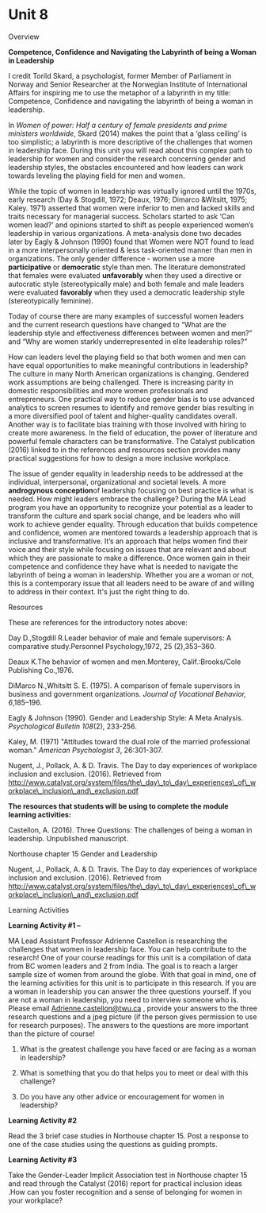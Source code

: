 # Unit 8

Overview

**Competence, Confidence and Navigating the Labyrinth of being a Woman in Leadership**

I credit Torild Skard, a psychologist, former Member of Parliament in Norway and Senior Researcher at the Norwegian Institute of International Affairs for inspiring me to use the metaphor of a labyrinth in my title: Competence, Confidence and navigating the labyrinth of being a woman in leadership.

In _Women of power: Half a century of female presidents and prime ministers worldwide_, Skard \(2014\) makes the point that  a ‘glass ceiling’ is too simplistic; a labyrinth is more descriptive of the challenges that women in leadership face. During this unit you will read about this complex path to leadership for women and consider·the research concerning gender and leadership styles, the obstacles encountered and how leaders can work towards leveling the playing field for men and women.

While the topic of women in leadership was virtually ignored until the 1970s, early research \(Day & Stogdill, 1972; Deaux, 1976; Dimarco &Witsitt, 1975; Kaley. 1971\) asserted that women were inferior to men and lacked skills and traits necessary for managerial success. Scholars started to ask ‘Can women lead?’ and opinions started to shift as people experienced women’s leadership in various organizations. A meta-analysis done two decades later by Eagly & Johnson \(1990\) found that Women were NOT found to lead in a more interpersonally oriented & less task-oriented manner than men in organizations. The only gender difference - women use a more **participative** or **democratic** style than men. The literature demonstrated that females were evaluated **unfavorably** when they used a directive or autocratic style \(stereotypically male\) and both female and male leaders were evaluated **favorably** when they used a democratic leadership style \(stereotypically feminine\).

Today of course there are many examples of successful women leaders and the current research questions have changed to “What are the leadership style and effectiveness differences between women and men?” and “Why are women starkly underrepresented in elite leadership roles?”

How can leaders level the playing field so that both women and men can have equal opportunities to make meaningful contributions in leadership? The culture in many North American organizations is changing. Gendered work assumptions are being challenged. There is increasing parity in domestic responsibilities and more women professionals and entrepreneurs. One practical way to reduce gender bias is to use advanced analytics to screen resumes to identify and remove gender bias resulting in a more diversified pool of talent and higher-quality candidates overall. Another way is to facilitate bias training with those involved with hiring to create more awareness. In the field of education, the power of literature and powerful female characters can be transformative.  The Catalyst publication \(2016\) linked to in the references and resources section provides many practical suggestions for how to design a more inclusive workplace.

The issue of gender equality in leadership needs to be addressed at the individual, interpersonal, organizational and societal levels. A more **androgynous conception**of leadership focusing on best practice is what is needed. How might leaders embrace the challenge? During the MA Lead program you have an opportunity to recognize your potential as a leader to transform the culture and spark social change, and be leaders who will work to achieve gender equality. Through education that builds competence and confidence, women are mentored towards a leadership approach that is inclusive and transformative. It’s an approach that helps women find their voice and their style while focusing on issues that are relevant and about which they are passionate to make a difference. Once women gain in their competence and confidence they have what is needed to navigate the labyrinth of being a woman in leadership. Whether you are a woman or not, this is a contemporary issue that all leaders need to be aware of and willing to address in their context.  It's just the right thing to do.

Resources

These are references for the introductory notes above:

Day D.,Stogdill R.Leader behavior of male and female supervisors: A comparative study.Personnel Psychology,1972, 25 \(2\),353–360.

Deaux K.The behavior of women and men.Monterey, Calif.:Brooks/Cole Publishing Co.,1976.

DiMarco N.,Whitsitt S. E. \(1975\). A comparison of female supervisors in business and government organizations. _Journal of Vocational Behavior, 6_,185–196.

Eagly & Johnson \(1990\). Gender and Leadership Style: A Meta Analysis. _Psychological Bulletin_ _108_\(2\), 233-256.

Kaley, M. \(1971\) "Attitudes toward the dual role of the married professional woman." _American Psychologist 3_, 26:301-307.

Nugent, J., Pollack, A. & D. Travis. The Day to day experiences of workplace inclusion and exclusion. \(2016\). Retrieved from http://www.catalyst.org/system/files/the\_day\_to\_day\_experiences\_of\_workplace\_inclusion\_and\_exclusion.pdf

**The resources that students will be using to complete the module learning activities:**

Castellon, A. \(2016\). Three Questions: The challenges of being a woman in leadership. Unpublished manuscript.

Northouse chapter 15 Gender and Leadership

Nugent, J., Pollack, A. & D. Travis. The Day to day experiences of workplace inclusion and exclusion. \(2016\). Retrieved from http://www.catalyst.org/system/files/the\_day\_to\_day\_experiences\_of\_workplace\_inclusion\_and\_exclusion.pdf

 

Learning Activities

**Learning Activity \#1 –**

MA Lead Assistant Professor Adrienne Castellon is researching the challenges that women in leadership face. You can help contribute to the research! One of your course readings for this unit is a compilation of data from BC women leaders and 2 from India. The goal is to reach a larger sample size of women from around the globe. With that goal in mind, one of the learning activities for this unit is to participate in this research. If you are a woman in leadership you can answer the three questions yourself. If you are not a woman in leadership, you need to interview someone who is. Please email [Adrienne.castellon@twu.ca](mailto:Adrienne.castellon@twu.ca) , provide your answers to the three research questions and a jpeg picture \(if the person gives permission to use for research purposes\). The answers to the questions are more important than the picture of course!

1. What is the greatest challenge you have faced or are facing as a woman in leadership?

2. What is something that you do that helps you to meet or deal with this challenge?

3. Do you have any other advice or encouragement for women in leadership?

**Learning Activity \#2**

Read the 3 brief case studies in Northouse chapter 15. Post a response to one of the case studies using the questions as guiding prompts.

**Learning Activity \#3**

Take the Gender-Leader Implicit Association test in Northouse chapter 15 and read through the Catalyst \(2016\) report for practical inclusion ideas .How can you foster recognition and a sense of belonging for women in your workplace?

